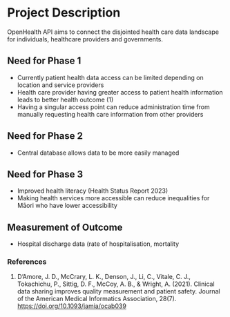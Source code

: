 # Project Description
OpenHealth API aims to connect the disjointed health care data landscape for individuals, healthcare providers and governments.

## Need for Phase 1
- Currently patient health data access can be limited depending on location and service providers
- Health care provider having greater access to patient health information leads to better health outcome (1)
- Having a singular access point can reduce administration time from manually requesting health care information from other providers

## Need for Phase 2
- Central database allows data to be more easily managed

## Need for Phase 3
-	Improved health literacy (Health Status Report 2023)
-	Making health services more accessible can reduce inequalities for Māori who have lower accessibility

## Measurement of Outcome
-	Hospital discharge data (rate of hospitalisation, mortality

### References
1. D’Amore, J. D., McCrary, L. K., Denson, J., Li, C., Vitale, C. J., Tokachichu, P., Sittig, D. F., McCoy, A. B., & Wright, A. (2021). Clinical data sharing improves quality measurement and patient safety. Journal of the American Medical Informatics Association, 28(7). https://doi.org/10.1093/jamia/ocab039
